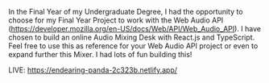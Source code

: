 In the Final Year of my Undergraduate Degree, I had the opportunity to choose for my Final Year Project to work with the Web Audio API (https://developer.mozilla.org/en-US/docs/Web/API/Web_Audio_API).
I have chosen to build an online Audio Mixing Desk with React.js and TypeScript.
Feel free to use this as reference for your Web Audio API project or even to expand further this Mixer. I had lots of fun building this! 

LIVE: https://endearing-panda-2c323b.netlify.app/

